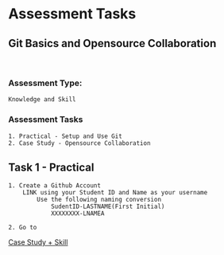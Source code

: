 # Assessment Tasks
## Git Basics and Opensource Collaboration
<br>

### Assessment Type: 
    Knowledge and Skill
### Assessment Tasks
    1. Practical - Setup and Use Git
    2. Case Study - Opensource Collaboration

## Task 1 - Practical

    1. Create a Github Account
        LINK using your Student ID and Name as your username 
            Use the following naming conversion
                SudentID-LASTNAME(First Initial)
                XXXXXXXX-LNAMEA

    2. Go to 

[Case Study + Skill](https://github.com/Cam-ox/21TSOBTC-Diploma-of-Applied-Bitcoin/blob/main/Assessment%20Tasks/TSOBTC001-Git-Basics_Assessment-Tasks.md)

